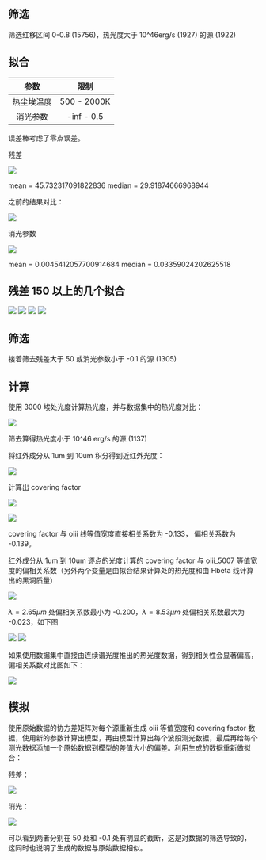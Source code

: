 ## 筛选

筛选红移区间 0-0.8 (15756)，热光度大于 10^46erg/s (1927) 的源 (1922)

## 拟合

参数      | 限制
:-------:|:-----:
热尘埃温度| 500 - 2000K
消光参数  | -inf - 0.5

误差棒考虑了零点误差。

残差

![](../img/oiii_lbol>46/00_residual.png)

mean = 45.732317091822836
median = 29.91874666968944

之前的结果对比：

![](../img/tmp/01_residual.png)

消光参数

![](../img/oiii_lbol>46/01_av.png)

mean = 0.0045412057700914684
median = 0.03359024202625518

## 残差 150 以上的几个拟合

![](../img/oiii_lbol>46/samples/Figure_1.png)
![](../img/oiii_lbol>46/samples/Figure_2.png)
![](../img/oiii_lbol>46/samples/Figure_3.png)
![](../img/oiii_lbol>46/samples/Figure_4.png)

## 筛选

接着筛去残差大于 50 或消光参数小于 -0.1 的源 (1305)

## 计算

使用 3000 埃处光度计算热光度，并与数据集中的热光度对比：

![](../img/oiii_lbol>46/02_loglbol.png)

筛去算得热光度小于 10^46 erg/s 的源 (1137)

将红外成分从 1um 到 10um 积分得到近红外光度：

![](../img/oiii_lbol>46/03_loglnir.png)

计算出 covering factor

![](../img/oiii_lbol>46/04_logcf.png)

![](../img/oiii_lbol>46/05_logcf-logew.png)

covering factor 与 oiii 线等值宽度直接相关系数为 -0.133，
偏相关系数为 -0.139。

红外成分从 1um 到 10um 逐点的光度计算的 covering factor 与 oiii_5007 等值宽度的偏相关系数（另外两个变量是由拟合结果计算处的热光度和由 Hbeta 线计算出的黑洞质量）

![](../img/oiii_lbol>46/06_correlations.png)

$\lambda=2.65\mu m$ 处偏相关系数最小为 -0.200，$\lambda=8.53\mu m$ 处偏相关系数最大为 -0.023，如下图

![](../img/oiii_lbol>46/08_correlations_min.png)
![](../img/oiii_lbol>46/09_correlations_max.png)

如果使用数据集中直接由连续谱光度推出的热光度数据，得到相关性会显著偏高，偏相关系数对比图如下：

![](../img/oiii_lbol>46/07_correlations_compare.png)

## 模拟

使用原始数据的协方差矩阵对每个源重新生成 oiii 等值宽度和 covering factor 数据，使用新的参数计算出模型，再由模型计算出每个波段测光数据，最后再给每个测光数据添加一个原始数据到模型的差值大小的偏差。利用生成的数据重新做拟合：

残差：

![](../img/oiii_lbol>46/10_sim_residual.png)

消光：

![](../img/oiii_lbol>46/11_sim_av.png)

可以看到两者分别在 50 处和 -0.1 处有明显的截断，这是对数据的筛选导致的，这同时也说明了生成的数据与原始数据相似。


